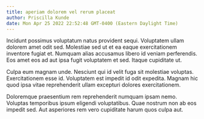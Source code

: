 ```yaml
---
title: aperiam dolorem vel rerum placeat
author: Priscilla Kunde
date: Mon Apr 25 2022 22:52:48 GMT-0400 (Eastern Daylight Time)
---
```

Incidunt possimus voluptatum natus provident sequi. Voluptatem ullam dolorem amet odit sed. Molestiae sed ut et ea eaque exercitationem inventore fugiat et. Numquam alias accusamus libero id veniam perferendis. Eos amet eos ad aut ipsa fugit voluptatem et sed. Itaque cupiditate ut.

 Culpa eum magnam unde. Nesciunt qui id velit fuga sit molestiae voluptas. Exercitationem esse id. Voluptatem est impedit id odit expedita. Magnam hic quod ipsa vitae reprehenderit ullam excepturi dolores exercitationem.

 Doloremque praesentium rem reprehenderit numquam ipsam nemo. Voluptas temporibus ipsum eligendi voluptatibus. Quae nostrum non ab eos impedit sed. Aut asperiores rem vero cupiditate harum quos culpa aut.